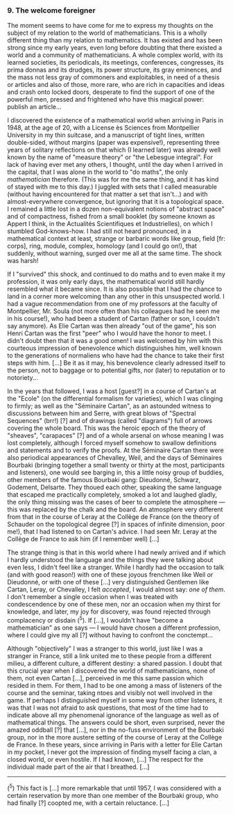 ### 9. The welcome foreigner
The moment seems to have come for me to express my thoughts on the subject of my relation to the world of mathematicians. This is a wholly different thing than my relation to mathematics. It has existed and has been strong since my early years, even long before doubting that there existed a world and a community of mathematicians. A whole complex world, with its learned societies, its periodicals, its meetings, conferences, congresses, its prima donnas and its drudges, its power structure, its gray eminences, and the mass not less gray of commoners and exploitables, in need of a thesis or articles and also of those, more rare, who are rich in capacities and ideas and crash onto locked doors, desperate to find the support of one of the powerful men, pressed and frightened who have this magical power: publish an article...

I discovered the existence of a mathematical world when arriving in Paris in 1948, at the age of 20, with a License ès Sciences from Montpellier University in my thin suitcase, and a manuscript of tight lines, written double-sided, without margins (paper was expensive!), representing three years of solitary reflections on that which (I learned later) was already well known by the name of "measure theory" or "the Lebesgue integral". For lack of having ever met any others, I thought, until the day when I arrived in the capital, that I was alone in the world to "do maths", the only _mathematician_ therefore. (This was for me the same thing, and it has kind of stayed with me to this day.) I juggled with sets that I called measurable (without having encountered for that matter a set that isn't...) and with almost-everywhere convergence, but ignoring that it is a topological space. I remained a little lost in a dozen non-equivalent notions of "abstract space" and of compactness, fished from a small booklet (by someone known as Appert I think, in the Actualités Scientifiques et Industrielles), on which I stumbled God-knows-how. I had still not heard pronounced, in a mathematical context at least, strange or barbaric words like group, field [fr: corps], ring, module, complex, homology (and I could go on!), that suddenly, without warning, surged over me all at the same time. The shock was harsh!

If I "survived" this shock, and continued to do maths and to even make it my profession, it was only early days, the mathematical world still hardly resembled what it became since. It is also possible that I had the chance to land in a corner more welcoming than any other in this unsuspected world. I had a vague recommendation from one of my professors at the faculty of Montpellier, Mr. Soula (not more often than his colleagues had he seen me in his course!), who had been a student of Cartan (father or son, I couldn't say anymore). As Elie Cartan was then already "out of the game", his son Henri Cartan was the first "peer" who I would have the honor to meet. I didn't doubt then that it was a good omen! I was welcomed by him with this courteous impression of benevolence which distinguishes him, well known to the generations of normaliens who have had the chance to take their first steps with him. [...] Be it as it may, his benevolence clearly adressed itself to the person, not to baggage or to potential gifts, nor (later) to reputation or to notoriety...

In the years that followed, I was a host [guest?] in a course of Cartan's at the "Ecole" (on the differential formalism for varieties), which I was clinging to firmly; as well as the "Séminaire Cartan", as an astounded witness to discussions between him and Serre, with great blows of "Spectral Sequences" (brr!) [?] and of drawings (called "diagrams") full of arrows covering the whole board. This was the heroic epoch of the theory of "sheaves", "carapaces" [?] and of a whole arsenal on whose meaning I was lost completely, although I forced myself somehow to swallow definitions and statements and to verify the proofs. At the Séminaire Cartan there were also periodical appearances of Chevalley, Weil, and the days of Séminaires Bourbaki (bringing together a small twenty or thirty at the most, participants and listeners), one would see barging in, this a little noisy group of buddies, other members of the famous Bourbaki gang: Dieudonné, Schwarz, Godement, Delsarte. They thoued each other, speaking the same language that escaped me practically completely, smoked a lot and laughed gladly, the only thing missing was the cases of beer to complete the atmosphere &mdash; this was replaced by the chalk and the board. An atmosphere very different from that in the course of Leray at the Collège de France (on the theory of Schauder on the topological degree [?] in spaces of infinite dimension, poor me!), that I had listened to on Cartan's advice. I had seen Mr. Leray at the Collège de France to ask him (if I remember well) [...]

The strange thing is that in this world where I had newly arrived and if which I hardly understood the language and the things they were talking about even less, I didn't feel like a stranger. While I hardly had the occasion to talk (and with good reason!) with one of these joyous frenchmen like Weil or Dieudonné, or with one of these [...] very distinguished Gentlemen like Cartan, Leray, or Chevalley, I felt _accepted_, I would almost say: _one of them_. I don't remember a single occasion when I was treated with condescendence by one of these men, nor an occasion when my thirst for knowledge, and later, my joy for discovery, was found rejected through complacency or disdain (<sup>5</sup>). If [...], I wouldn't have "become a mathematician" as one says &mdash; I would have chosen a different profession, where I could give my all [?] without having to confront the conctempt...

Although "objectively" I was a stranger to this world, just like I was a stranger in France, still a link united me to these people from a different milieu, a different culture, a different destiny: a shared passion. I doubt that this crucial year when I discovered the world of mathematicians, none of them, not even Cartan [...], perceived in me this same passion which resided in them. For them, I had to be one among a mass of listeners of the course and the seminar, taking ntoes and visibly not well involved in the game. If perhaps I distinguished myself in some way from other listeners, it was that I was not afraid to ask questions, that most of the time had to indicate above all my phenomenal ignorance of the language as well as of mathematical things. The answers could be short, even surprised, never the amazed oddball [?] that [...], nor in the no-fuss environment of the Bourbaki group, nor in the more austere setting of the course of Leray at the Collège de France. In these years, since arriving in Paris with a letter for Elie Cartan in my pocket, I never got the impression of finding myself facing a clan, a closed world, or even hostile. If I had known, [...] The respect for the individual made part of the air that I breathed. [...]

----

(<sup>5</sup>) This fact is [...] more remarkable that until 1957, I was considered with a certain reservation by more than one member of the Bourbaki group, who had finally [?] coopted me, with a certain reluctance. [...]
